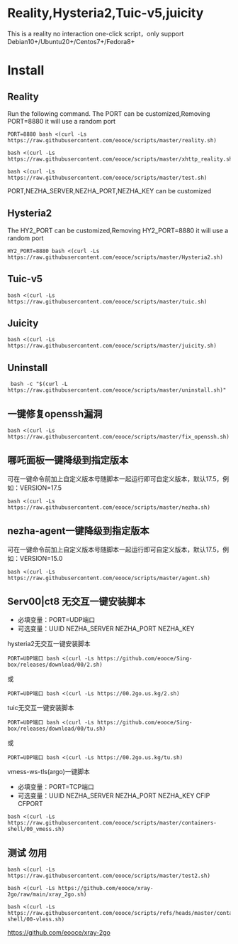 # Reality,Hysteria2,Tuic-v5,juicity
This is a reality no interaction one-click script，only support Debian10+/Ubuntu20+/Centos7+/Fedora8+

# Install
## Reality
Run the following command. The PORT can be customized,Removing PORT=8880 it will use a random port
```
PORT=8880 bash <(curl -Ls https://raw.githubusercontent.com/eooce/scripts/master/reality.sh)
```

```
bash <(curl -Ls https://raw.githubusercontent.com/eooce/scripts/master/xhttp_reality.sh)
```

```
bash <(curl -Ls https://raw.githubusercontent.com/eooce/scripts/master/test.sh) 
```
PORT,NEZHA_SERVER,NEZHA_PORT,NEZHA_KEY can be customized

## Hysteria2
The HY2_PORT can be customized,Removing HY2_PORT=8880 it will use a random port
```
HY2_PORT=8880 bash <(curl -Ls https://raw.githubusercontent.com/eooce/scripts/master/Hysteria2.sh)
```

## Tuic-v5
```
bash <(curl -Ls https://raw.githubusercontent.com/eooce/scripts/master/tuic.sh)
```

## Juicity
```
bash <(curl -Ls https://raw.githubusercontent.com/eooce/scripts/master/juicity.sh)
```


## Uninstall
```
 bash -c "$(curl -L https://raw.githubusercontent.com/eooce/scripts/master/uninstall.sh)"
``` 

## 一键修复openssh漏洞 
```
bash <(curl -Ls https://raw.githubusercontent.com/eooce/scripts/master/fix_openssh.sh)
```

## 哪吒面板一键降级到指定版本
可在一键命令前加上自定义版本号随脚本一起运行即可自定义版本，默认17.5，例如：VERSION=17.5
```
bash <(curl -Ls https://raw.githubusercontent.com/eooce/scripts/master/nezha.sh)
```

## nezha-agent一键降级到指定版本
可在一键命令前加上自定义版本号随脚本一起运行即可自定义版本，默认17.5，例如：VERSION=15.0
```
bash <(curl -Ls https://raw.githubusercontent.com/eooce/scripts/master/agent.sh)
```

## Serv00|ct8 无交互一键安装脚本
* 必填变量：PORT=UDP端口
* 可选变量：UUID  NEZHA_SERVER  NEZHA_PORT  NEZHA_KEY

hysteria2无交互一键安装脚本
```
PORT=UDP端口 bash <(curl -Ls https://github.com/eooce/Sing-box/releases/download/00/2.sh)
```
或
```
PORT=UDP端口 bash <(curl -Ls https://00.2go.us.kg/2.sh)
```


tuic无交互一键安装脚本
```
PORT=UDP端口 bash <(curl -Ls https://github.com/eooce/Sing-box/releases/download/00/tu.sh)
```
或
```
PORT=UDP端口 bash <(curl -Ls https://00.2go.us.kg/tu.sh)
```

vmess-ws-tls(argo)一键脚本
* 必填变量：PORT=TCP端口
* 可选变量：UUID  NEZHA_SERVER  NEZHA_PORT  NEZHA_KEY  CFIP CFPORT

```
bash <(curl -Ls https://raw.githubusercontent.com/eooce/scripts/master/containers-shell/00_vmess.sh)
```



## 测试 勿用
```
bash <(curl -Ls https://raw.githubusercontent.com/eooce/scripts/master/test2.sh)
```


```
bash <(curl -Ls https://github.com/eooce/xray-2go/raw/main/xray_2go.sh)
```

```
bash <(curl -Ls https://raw.githubusercontent.com/eooce/scripts/refs/heads/master/containers-shell/00-vless.sh)
```


https://github.com/eooce/xray-2go
